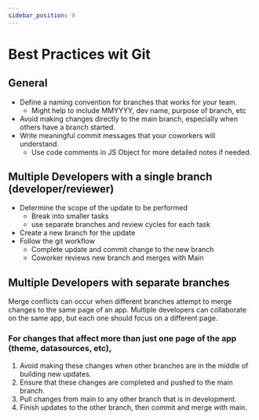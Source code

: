 ```yaml
---
sidebar_position: 9
---
```


# Best Practices wit Git

## General

- Define a naming convention for branches that works for your team.
    - Might help to include MMYYYY, dev name, purpose of branch, etc
- Avoid making changes directly to the main branch, especially when others have a branch started.
- Write meaningful commit messages that your coworkers will understand.
    - Use code comments in JS Object for more detailed notes if needed.

## Multiple Developers with a single branch (developer/reviewer)

- Determine the scope of the update to be performed
    - Break into smaller tasks
    - use separate branches and review cycles for each task
- Create a new branch for the update
- Follow the git workflow
    - Complete update and commit change to the new branch
    - Coworker reviews new branch and merges with Main

## Multiple Developers with separate branches

Merge conflicts can occur when different branches attempt to merge changes to the same page of an app. Multiple developers can collaborate on the same app, but each one should focus on a different page.

### For changes that affect more than just one page of the app (theme, datasources, etc),

1. Avoid making these changes when other branches are in the middle of building new updates.
2. Ensure that these changes are completed and pushed to the main branch.
3. Pull changes from main to any other branch that is in development.
4. Finish updates to the other branch, then commit and merge with main.